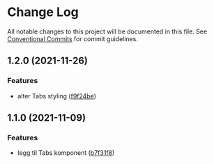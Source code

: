 # Change Log

All notable changes to this project will be documented in this file.
See [Conventional Commits](https://conventionalcommits.org) for commit guidelines.

## 1.2.0 (2021-11-26)

### Features

- alter Tabs styling ([f9f24be](https://github.com/fremtind/jokul/commit/f9f24beb4ea942bb83ba10089b915c364a95cf8c))

## 1.1.0 (2021-11-09)

### Features

- legg til Tabs komponent ([b7f31f8](https://github.com/fremtind/jokul/commit/b7f31f82106d02b9a4a4ce28f3124908e4b249ec))
